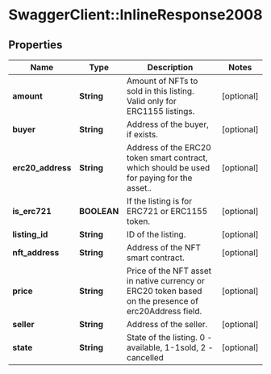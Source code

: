 # SwaggerClient::InlineResponse2008

## Properties
Name | Type | Description | Notes
------------ | ------------- | ------------- | -------------
**amount** | **String** | Amount of NFTs to sold in this listing. Valid only for ERC1155 listings. | [optional] 
**buyer** | **String** | Address of the buyer, if exists. | [optional] 
**erc20_address** | **String** | Address of the ERC20 token smart contract, which should be used for paying for the asset.. | [optional] 
**is_erc721** | **BOOLEAN** | If the listing is for ERC721 or ERC1155 token. | [optional] 
**listing_id** | **String** | ID of the listing. | [optional] 
**nft_address** | **String** | Address of the NFT smart contract. | [optional] 
**price** | **String** | Price of the NFT asset in native currency or ERC20 token based on the presence of erc20Address field. | [optional] 
**seller** | **String** | Address of the seller. | [optional] 
**state** | **String** | State of the listing. 0 - available, 1-1sold, 2 - cancelled | [optional] 

